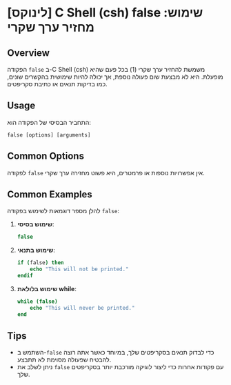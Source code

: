 # [לינוקס] C Shell (csh) false שימוש: מחזיר ערך שקרי

## Overview
הפקודה `false` ב-C Shell (csh) משמשת להחזיר ערך שקרי (1) בכל פעם שהיא מופעלת. היא לא מבצעת שום פעולה נוספת, אך יכולה להיות שימושית בהקשרים שונים, כמו בדיקות תנאים או כתיבת סקריפטים.

## Usage
התחביר הבסיסי של הפקודה הוא:

```
false [options] [arguments]
```

## Common Options
לפקודה `false` אין אפשרויות נוספות או פרמטרים, היא פשוט מחזירה ערך שקרי.

## Common Examples
להלן מספר דוגמאות לשימוש בפקודה `false`:

1. **שימוש בסיסי**:
   ```csh
   false
   ```

2. **שימוש בתנאי**:
   ```csh
   if (false) then
       echo "This will not be printed."
   endif
   ```

3. **שימוש בלולאת while**:
   ```csh
   while (false)
       echo "This will never be printed."
   end
   ```

## Tips
- השתמש ב-`false` כדי לבדוק תנאים בסקריפטים שלך, במיוחד כאשר אתה רוצה להבטיח שפעולה מסוימת לא תתבצע.
- ניתן לשלב את `false` עם פקודות אחרות כדי ליצור לוגיקה מורכבת יותר בסקריפטים שלך.